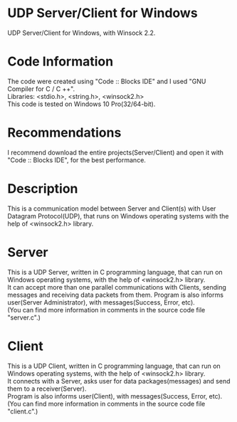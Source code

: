 # UDP Server/Client for Windows

 UDP Server/Client for Windows, with Winsock 2.2.

# Code Information

 The code were created using "Code :: Blocks IDE" and I used "GNU Compiler for C / C ++".                          
 Libraries: <stdio.h>, <string.h>, <winsock2.h>                                                                                      
 This code is tested on Windows 10 Pro(32/64-bit).                                         

# Recommendations
                                                              
 I recommend download the entire projects(Server/Client) and open it with "Code :: Blocks IDE", for the best performance.
    
# Description

 This is a communication model between Server and Client(s) with User Datagram Protocol(UDP), that runs on
 Windows operating systems with the help of <winsock2.h> library.                                             
                                                                                                                     
# Server

 This is a UDP Server, written in C programming language, that can run on Windows operating systems, 
 with the help of <winsock2.h> library.                                                                                  
 It can accept more than one parallel communications with Clients, sending messages and receiving data packets from them.
 Program is also informs user(Server Administrator), with messages(Success, Error, etc).                                                                            
 (You can find more information in comments in the source code file "server.c".)                                                                                 
 
 # Client

 This is a UDP Client, written in C programming language, that can run on Windows operating systems, 
 with the help of <winsock2.h> library.                                                               
 It connects with a Server, asks user for data packages(messages) and send them to a receiver(Server).             
 Program is also informs user(Client), with messages(Success, Error, etc).                                                           
 (You can find more information in comments in the source code file "client.c".)                               
